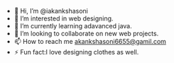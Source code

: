 - 👋 Hi, I’m @iakankshasoni
- 👀 I’m interested in web designing.
- 🌱 I’m currently learning adavanced java.
- 💞️ I’m looking to collaborate on new web projects.
- 📫 How to reach me akankshasoni6655@gamil.com
- ⚡ Fun fact:I love designing clothes as well.

<!---
iakankshasoni/iakankshasoni is a ✨ special ✨ repository because its `README.md` (this file) appears on your GitHub profile.
You can click the Preview link to take a look at your changes.
--->
